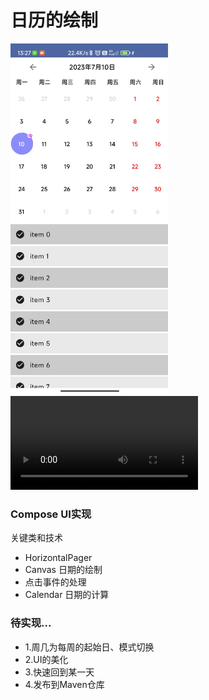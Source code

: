 # 日历的绘制
<img src="./art/calendar.gif" width="50%">
<video src="./art/video.mp4" ></video>

### Compose UI实现
关键类和技术
- HorizontalPager
- Canvas 日期的绘制
- 点击事件的处理
- Calendar 日期的计算

### 待实现...
   - 1.周几为每周的起始日、模式切换
   - 2.UI的美化
   - 3.快速回到某一天
   - 4.发布到Maven仓库

